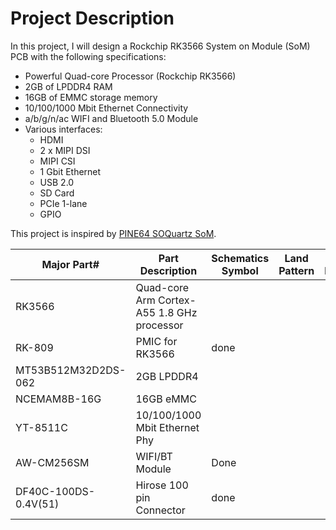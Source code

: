 # Project Description

In this project, I will design a Rockchip RK3566 System on Module (SoM) PCB with the following specifications:

- Powerful Quad-core Processor (Rockchip RK3566)
- 2GB of LPDDR4 RAM
-  16GB of EMMC storage memory
-  10/100/1000 Mbit Ethernet Connectivity
-  a/b/g/n/ac WIFI and Bluetooth 5.0 Module
-  Various interfaces:
	- HDMI
	- 2 x MIPI DSI
	- MIPI CSI
	- 1 Gbit Ethernet 
	- USB 2.0
	- SD Card
	- PCIe 1-lane
	- GPIO

This project is inspired by [PINE64 SOQuartz SoM](https://wiki.pine64.org/wiki/SOQuartz). 


| Major Part# | Part Description | Schematics Symbol | Land Pattern | 3D Model
|--|--|--|--|--|
| RK3566| Quad-core Arm Cortex-A55 1.8 GHz processor |  |
| RK-809| PMIC for RK3566 |done  |
| MT53B512M32D2DS-062|2GB LPDDR4 | |
| NCEMAM8B-16G | 16GB eMMC | 
| YT-8511C | 10/100/1000 Mbit Ethernet Phy |
| AW-CM256SM | WIFI/BT Module |  Done
|DF40C-100DS-0.4V(51)|Hirose 100 pin Connector|done


